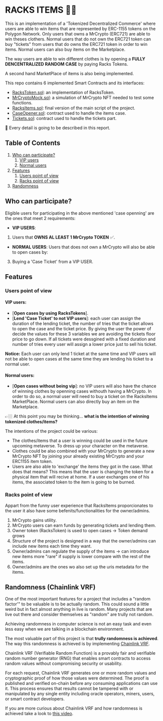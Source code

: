 # RACKS ITEMS 👕👖

This is an implementation of a 'Tokenized Decentralized Commerce' where users are able to win items that are represented by ERC-1155 tokens on the Polygon Network. Only users that owns a MrCrypto (ERC721) are able to win theses clothers. Normal users that do not own the ERC721 token can buy "tickets" from users that do owns the ERC721 token in order to win items. Normal users can also buy items on the Marketplace.

The way users are able to win different clothes is by opening a **FULLY DENCENTRALIZED RANDOM CASE** by paying Racks Tokens.

A second hand MarketPlace of items is also being implemented.

This repo contains 6 implemented Smart Contracts and its interfaces:

- [RacksToken.sol](https://github.com/devScrooge/racks-items-backend/blob/main/contracts/RacksToken.sol): an implementation of RacksToken.
- [MrCryptoMock.sol](https://github.com/devScrooge/racks-items-backend/blob/main/contracts/MrCryptoMock.sol): a simulation of MrCrypto NFT needed to test some functions.
- [RacksItems.sol](https://github.com/devScrooge/racks-items-backend/blob/main/contracts/RacksItems.sol): final version of the main script of the project.
- [CaseOpener.sol](https://github.com/devScrooge/racks-items-backend/blob/main/contracts/CaseOpener.sol): contract used to handle the items case.
- [Tickets.sol](https://github.com/devScrooge/racks-items-backend/blob/main/contracts/Tickets.sol): contract used to handle the tickets part.

🚨 Every detail is going to be described in this report.

## Table of Contents

1. [Who can participate?](#participate)
   1. [VIP users](#vip)
   2. [Normal users](#normal)
2. [Features](#features)
   1. [Users point of view](#usersview)
   2. [Racks point of view](#racksview)
3. [Randomness](#randomness)

<a name="participate"/>

## Who can participate?

Eligible users for participating in the above mentioned 'case openning' are the ones that meet 2 requirements:

<a name="vip"/>

- **VIP USERS**:

1. Users that **OWNS AL LEAST 1 MrCrypto TOKEN** ✅.

<a name="normal"/>

- **NORMAL USERS**:
  Users that does not own a MrCrypto will also be able to open cases by:

3. Buying a 'Case Ticket' from a VIP USER.

<a name="Features"/>

## Features

<a name="usersview"/>

### Users point of view

#### VIP users:

- [**Open cases by using RacksTokens**].
- [**Lend 'Case Ticket' to not VIP users**]: each user can assign the duration of the lending ticket, the number of tries that the ticket allows to open the case and the ticket price. By giving the user the power of decide the values for these 3 variables we are avoiding the tickets floor price to go down. If all tickets were dessgined with a fixed duration and number of tries every user will assign a lower price just to sell his ticket.

**Notice:** Each user can only lend 1 ticket at the same time and VIP users will not be able to open cases at the same time they are lending his ticket to a normal user.

#### Normal users:

- [**Open cases without being vip**]: no VIP users will also have the chance of winning clothes by openning cases withouth having a MrCrypto. In order to do so, a normal user will need to buy a ticket on the RacksItems MarketPlace. Normal users can also directly buy an item on the Marketplace.

👉🏼 At this point you may be thinking... **what is the intention of winning tokenized clothes/items?**

The intentions of the project could be various:

- The clothes/items that a user is winning could be used in the future upcoming metaverse. To dress up your character on the metaverse.
- Clothes could be also combined with your MrCrypto to generate a new MrCrypto NFT by joining your already existing MrCrypto and your ERC1155 item token.
- Users are also able to 'exchange' the items they got in the case. What does that means? This means that the user is changing the token for a physical item that will recive at home. If a user exchanges one of his items, the associated token to the item is going to be burned.

<a name="racksview"/>

### Racks point of view

Appart from the funny user experience that RacksItems proporcionates to the user it also have some befenits/functionalities for the owner/admins.

1. MrCrypto gains utility.
2. MrCrypto users can earn funds by generating tickets and lending them.
3. Owner token (RacksToken) is used to open cases -> Token demand grows
4. Structure of the project is designed in a way that the owner/admins can include new items each time they want.
5. Owner/admins can regulate the supply of the items -> can introduce new items more "rare" if supply is lower compare with the rest of the items.
6. Owner/admins are the ones wo also set up the uris metadata for the items.

<a name="randomness"/>

## Randomness (Chainlink VRF)

One of the most important features for a project that includes a "random factor'" to be valuable is to be actually random. This could sound a little weird but in fact almost anything in live is random. Many projects that are live out there and consider themselves as "random" are trully not random.

Achieving randomness in computer science is not an easy task and even less easy when we are talking in a blockchain environment.

The most valuable part of this project is that **trully randomness is achieved**. The way this randomness is achieved is by implementing [Chainlink VRF](https://docs.chain.link/docs/chainlink-vrf/).

Chainlink VRF (Verifiable Random Function) is a provably fair and verifiable random number generator (RNG) that enables smart contracts to access random values without compromising security or usability.

For each request, Chainlink VRF generates one or more random values and cryptographic proof of how those values were determined. The proof is published and verified on-chain before any consuming applications can use it. This process ensures that results cannot be tampered with or manipulated by any single entity including oracle operators, miners, users, or smart contract developers.

If you are more curious about Chainlink VRF and how randomness is achieved take a look to [this video](https://www.youtube.com/watch?v=rdJ5d8j1RCg&feature=emb_title).

